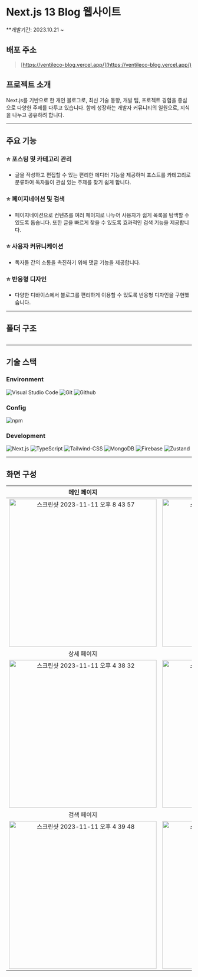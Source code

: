 # Next.js 13 Blog 웹사이트

\*\*개발기간: 2023.10.21 ~

## 배포 주소

> [https://ventileco-blog.vercel.app/](https://ventileco-blog.vercel.app/) <br>

## 프로젝트 소개

Next.js를 기반으로 한 개인 블로그로, 최신 기술 동향, 개발 팁, 프로젝트 경험을 중심으로 다양한 주제를 다루고 있습니다. 함께 성장하는 개발자 커뮤니티의 일원으로, 지식을 나누고 공유하려 합니다.

---

## 주요 기능

### ⭐️ 포스팅 및 카테고리 관리

- 글을 작성하고 편집할 수 있는 편리한 에디터 기능을 제공하며 포스트를 카테고리로 분류하여 독자들이 관심 있는 주제를 찾기 쉽게 합니다.

### ⭐️ 페이지네이션 및 검색

- 페이지네이션으로 컨텐츠를 여러 페이지로 나누어 사용자가 쉽게 목록을 탐색할 수 있도록 돕습니다. 또한 글을 빠르게 찾을 수 있도록 효과적인 검색 기능을 제공합니다.

### ⭐️ 사용자 커뮤니케이션

- 독자들 간의 소통을 촉진하기 위해 댓글 기능을 제공합니다.

### ⭐️ 반응형 디자인

- 다양한 디바이스에서 블로그를 편리하게 이용할 수 있도록 반응형 디자인을 구현했습니다.

---

## 폴더 구조

```

```

---

## 기술 스택

### Environment

![Visual Studio Code](https://img.shields.io/badge/Visual%20Studio%20Code-007ACC?style=for-the-badge&logo=Visual%20Studio%20Code&logoColor=white)
![Git](https://img.shields.io/badge/Git-F05032?style=for-the-badge&logo=Git&logoColor=white)
![Github](https://img.shields.io/badge/GitHub-181717?style=for-the-badge&logo=GitHub&logoColor=white)

### Config

![npm](https://img.shields.io/badge/npm-CB3837?style=for-the-badge&logo=npm&logoColor=white)

### Development

![Next.js](https://img.shields.io/badge/Next.js-000000?style=for-the-badge&logo=next.js&logoColor=61DAFB)
![TypeScript](https://img.shields.io/badge/Typescript-3178C6?style=for-the-badge&logo=Typescript&logoColor=white)
![Tailwind-CSS](https://img.shields.io/badge/Tailwind-06B6D4?style=for-the-badge&logo=Tailwindcss&logoColor=white)
![MongoDB](https://img.shields.io/badge/MongoDB-47A248?style=for-the-badge&logo=MongoDB&logoColor=white)
![Firebase](https://img.shields.io/badge/Firebase-FFCA28?style=for-the-badge&logo=Firebase&logoColor=white)
![Zustand](https://img.shields.io/badge/Zustand-EA4AAA?style=for-the-badge&logo=Zustand&logoColor=white)

---

## 화면 구성

|                                                                            메인 페이지                                                                             |                                                                         로그인 및 회원가입                                                                         |
| :----------------------------------------------------------------------------------------------------------------------------------------------------------------: | :----------------------------------------------------------------------------------------------------------------------------------------------------------------: |
| <img width="400" alt="스크린샷 2023-11-11 오후 8 43 57" src="https://github.com/geonwooPark/myblog/assets/136573728/2ae1d0b2-486b-4a3b-9820-61c1fc41b2cc"> | <img width="400" alt="스크린샷 2023-11-11 오후 8 44 24" src="https://github.com/geonwooPark/myblog/assets/136573728/46e37087-cabf-4ff9-b4d1-68b6560e485e"> |
|                                                                            상세 페이지                                                                             |                                                                           포스팅 페이지                                                                            |
| <img width="400" alt="스크린샷 2023-11-11 오후 4 38 32" src="https://github.com/geonwooPark/myblog/assets/136573728/d556ae42-6b1c-440e-a3f6-c358f228ed8f"> | <img width="400" alt="스크린샷 2023-11-11 오후 4 38 20" src="https://github.com/geonwooPark/myblog/assets/136573728/775235c4-a0ae-4f1e-93a8-3f9def62b126"> |
|                                                                            검색 페이지                                                                             |                                                                            마이 페이지                                                                             |
| <img width="400" alt="스크린샷 2023-11-11 오후 4 39 48" src="https://github.com/geonwooPark/myblog/assets/136573728/bd5c1c06-d070-4c90-9348-7b482ab33534"> | <img width="400" alt="스크린샷 2023-11-11 오후 8 44 15" src="https://github.com/geonwooPark/myblog/assets/136573728/23383793-bcf6-49a8-a73d-5a0c781d9ce0"> |
